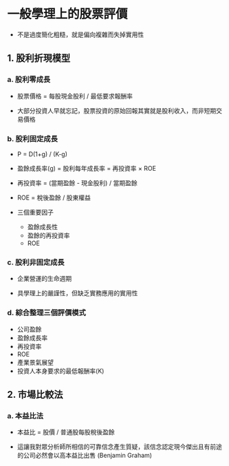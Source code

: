 # 一般學理上的股票評價

* 不是過度簡化粗糙，就是偏向複雜而失掉實用性

## 1. 股利折現模型

### a. 股利零成長

* 股票價格 = 每股現金股利 / 最低要求報酬率

* 大部分投資人早就忘記，股票投資的原始回報其實就是股利收入，而非短期交易價格

### b. 股利固定成長

* P = D(1+g) / (K-g)

* 盈餘成長率(g) = 股利每年成長率 = 再投資率 × ROE

* 再投資率 = (當期盈餘 - 現金股利) / 當期盈餘

* ROE = 稅後盈餘 / 股東權益

* 三個重要因子
    * 盈餘成長性
    * 盈餘的再投資率
    * ROE

### c. 股利非固定成長

* 企業營運的生命週期

* 具學理上的嚴謹性，但缺乏實務應用的實用性

### d. 綜合整理三個評價模式

* 公司盈餘
* 盈餘成長率
* 再投資率
* ROE
* 產業景氣展望
* 投資人本身要求的最低報酬率(K)

## 2. 市場比較法

### a. 本益比法

* 本益比 = 股價 / 普通股每股稅後盈餘

* 這讓我對眾分析師所相信的可靠信念產生質疑，該信念認定現今傑出且有前途的公司必然會以高本益比出售 (Benjamin Graham)
